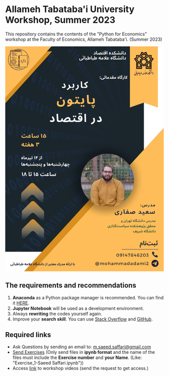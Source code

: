 # Allameh Tabataba'i University Workshop, Summer 2023
This repository contains the contents of the "Python for Economics" workshop at the Faculty of Economics, Allameh Tabataba'i. (Summer 2023)

<img src = "https://github.com/saeed-saffari/Intro-Py_for_Econ-workshop-Sum2023/blob/main/Poster001.jpg?raw=true" width="550" >

## The requirements and recommendations

1. **Anaconda** as a Python package manager is recommended. You can find it [HERE](https://www.anaconda.com/products/individual).
2. **Jupyter Notebook** will be used as a development environment.
3. Always **rewriting** the codes yourself again.
4. Improve your **search skill**. You can use [Stack Overflow](https://stackoverflow.com/) and [GitHub](https://github.com/).
 
## Required links
-  Ask Questions by sending an email to:  m.saeed.saffari@gmail.com
- [Send Exercises](https://docs.google.com/forms/d/e/1FAIpQLSfWzgx_x9chTzbObPIhWT-I_CMTvqsgn62TKqEqjWVZGW1pNQ/viewform?usp=sf_link) (Only send files in **ipynb format** and the name of the files must include the **Exercise number** and **your Name**. (Like: "Exercise_1-Saeed Saffari.ipynb"))
- Access [link](https://drive.google.com/drive/folders/1jX4yixkh96XucHrX-Y8QZbANT0BDvWJ5?usp=sharing) to workshop videos (send the request to get access.)

